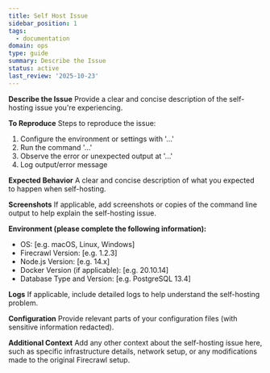 ```yaml
---
title: Self Host Issue
sidebar_position: 1
tags:
  - documentation
domain: ops
type: guide
summary: Describe the Issue
status: active
last_review: '2025-10-23'
---
```


**Describe the Issue**
Provide a clear and concise description of the self-hosting issue you're experiencing.

**To Reproduce**
Steps to reproduce the issue:
1. Configure the environment or settings with '...'
2. Run the command '...'
3. Observe the error or unexpected output at '...'
4. Log output/error message

**Expected Behavior**
A clear and concise description of what you expected to happen when self-hosting.

**Screenshots**
If applicable, add screenshots or copies of the command line output to help explain the self-hosting issue.

**Environment (please complete the following information):**
- OS: [e.g. macOS, Linux, Windows]
- Firecrawl Version: [e.g. 1.2.3]
- Node.js Version: [e.g. 14.x]
- Docker Version (if applicable): [e.g. 20.10.14]
- Database Type and Version: [e.g. PostgreSQL 13.4]

**Logs**
If applicable, include detailed logs to help understand the self-hosting problem.

**Configuration**
Provide relevant parts of your configuration files (with sensitive information redacted).

**Additional Context**
Add any other context about the self-hosting issue here, such as specific infrastructure details, network setup, or any modifications made to the original Firecrawl setup.
